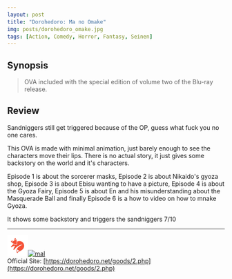 ```yaml
---
layout: post
title: "Dorohedoro: Ma no Omake"
img: posts/dorohedoro_omake.jpg 
tags: [Action, Comedy, Horror, Fantasy, Seinen]
---
```


## Synopsis
>OVA included with the special edition of volume two of the Blu-ray release.

## Review
Sandniggers still get triggered because of the OP, guess what fuck you no one cares.

This OVA is made with minimal animation, just barely enough to see the characters move their lips. There is no actual story, it just gives some backstory on the world and it's characters.

Episode 1 is about the sorcerer masks, Episode 2 is about Nikaido's gyoza shop, Episode 3 is about Ebisu wanting to have a picture, Episode 4 is about the Gyoza Fairy, Episode 5 is about En and his misunderstanding about the Masquerade Ball and finally Episode 6 is a how to video on how to mnake Gyoza.
   
It shows some backstory and triggers the sandniggers 7/10

---

[![kitsu](..\assets\img\kitsu.png)](https://kitsu.io/anime/dorohedoro-ma-no-omake)[![mal](..\assets\img\mal.ico)](https://myanimelist.net/anime/41053/Dorohedoro__Ma_no_Omake)  
Official Site: [https://dorohedoro.net/goods/2.php](https://dorohedoro.net/goods/2.php)